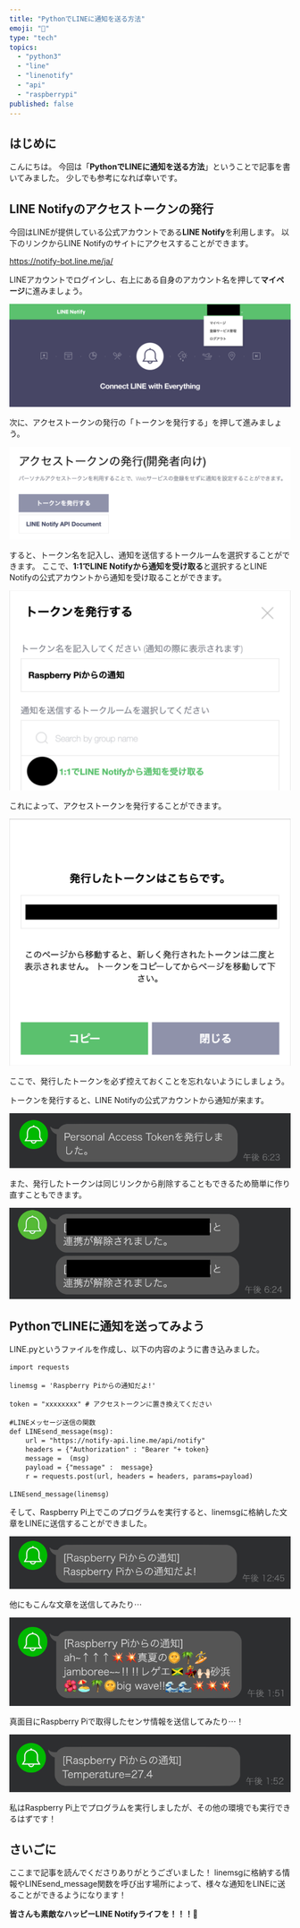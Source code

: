 ```yaml
---
title: "PythonでLINEに通知を送る方法"
emoji: "📱"
type: "tech"
topics:
  - "python3"
  - "line"
  - "linenotify"
  - "api"
  - "raspberrypi"
published: false
---
```


## はじめに
こんにちは。
今回は「**PythonでLINEに通知を送る方法**」ということで記事を書いてみました。
少しでも参考になれば幸いです。

## LINE Notifyのアクセストークンの発行

今回はLINEが提供している公式アカウントである**LINE Notify**を利用します。
以下のリンクからLINE Notifyのサイトにアクセスすることができます。

https://notify-bot.line.me/ja/

LINEアカウントでログインし、右上にある自身のアカウント名を押して**マイページ**に進みましょう。

![](/images/sankaku4/line1.png)

次に、アクセストークンの発行の「トークンを発行する」を押して進みましょう。

![](/images/sankaku4/line2.png)

すると、トークン名を記入し、通知を送信するトークルームを選択することができます。
ここで、**1:1でLINE Notifyから通知を受け取る**と選択するとLINE Notifyの公式アカウントから通知を受け取ることができます。

![](/images/sankaku4/line3.png)

これによって、アクセストークンを発行することができます。

![](/images/sankaku4/line4.png)

ここで、発行したトークンを必ず控えておくことを忘れないようにしましょう。

トークンを発行すると、LINE Notifyの公式アカウントから通知が来ます。

![](/images/sankaku4/line5.png)

また、発行したトークンは同じリンクから削除することもできるため簡単に作り直すこともできます。

![](/images/sankaku4/line6.png)

## PythonでLINEに通知を送ってみよう

LINE.pyというファイルを作成し、以下の内容のように書き込みました。

```py:LINE
import requests

linemsg = 'Raspberry Piからの通知だよ!'

token = "xxxxxxxx" # アクセストークンに置き換えてください

#LINEメッセージ送信の関数
def LINEsend_message(msg):
    url = "https://notify-api.line.me/api/notify" 
    headers = {"Authorization" : "Bearer "+ token}
    message =  (msg)
    payload = {"message" :  message} 
    r = requests.post(url, headers = headers, params=payload)

LINEsend_message(linemsg)
```
そして、Raspberry Pi上でこのプログラムを実行すると、linemsgに格納した文章をLINEに送信することができました。

![](/images/sankaku4/line7.png)

他にもこんな文章を送信してみたり⋯

![](/images/sankaku4/line8.png)

真面目にRaspberry Piで取得したセンサ情報を送信してみたり⋯！

![](/images/sankaku4/line9.png)

私はRaspberry Pi上でプログラムを実行しましたが、その他の環境でも実行できるはずです！

## さいごに
ここまで記事を読んでくださりありがとうございました！
linemsgに格納する情報やLINEsend_message関数を呼び出す場所によって、様々な通知をLINEに送ることができるようになります！

**皆さんも素敵なハッピーLINE Notifyライフを！！！🌸**